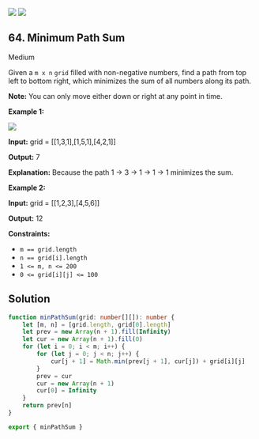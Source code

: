 [![](https://img.shields.io/github/stars/LeetCode-Top-Interview-150/LeetCode-Top-Interview-150?label=Stars&style=flat-square)](https://github.com/LeetCode-Top-Interview-150/LeetCode-Top-Interview-150)
[![](https://img.shields.io/github/forks/LeetCode-Top-Interview-150/LeetCode-Top-Interview-150?label=Fork%20me%20on%20GitHub%20&style=flat-square)](https://github.com/LeetCode-Top-Interview-150/LeetCode-Top-Interview-150/fork)

## 64\. Minimum Path Sum

Medium

Given a `m x n` `grid` filled with non-negative numbers, find a path from top left to bottom right, which minimizes the sum of all numbers along its path.

**Note:** You can only move either down or right at any point in time.

**Example 1:**

![](https://assets.leetcode.com/uploads/2020/11/05/minpath.jpg)

**Input:** grid = \[\[1,3,1],[1,5,1],[4,2,1]]

**Output:** 7

**Explanation:** Because the path 1 → 3 → 1 → 1 → 1 minimizes the sum. 

**Example 2:**

**Input:** grid = \[\[1,2,3],[4,5,6]]

**Output:** 12 

**Constraints:**

*   `m == grid.length`
*   `n == grid[i].length`
*   `1 <= m, n <= 200`
*   `0 <= grid[i][j] <= 100`

## Solution

```typescript
function minPathSum(grid: number[][]): number {
    let [m, n] = [grid.length, grid[0].length]
    let prev = new Array(n + 1).fill(Infinity)
    let cur = new Array(n + 1).fill(0)
    for (let i = 0; i < m; i++) {
        for (let j = 0; j < n; j++) {
            cur[j + 1] = Math.min(prev[j + 1], cur[j]) + grid[i][j]
        }
        prev = cur
        cur = new Array(n + 1)
        cur[0] = Infinity
    }
    return prev[n]
}

export { minPathSum }
```